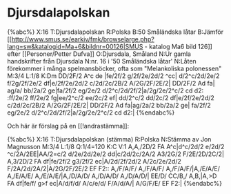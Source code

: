 # Djursdalapolskan

{%abc%}
X:16
T:Djursdalapolskan
R:Polska
B:50 Småländska låtar
B:Jämför [[http://www.smus.se/earkiv/fmk/browselarge.php?lang=sw&katalogid=Ma+6&bildnr=00126|SMUS - katalog Ma6 bild 126]] efter [[Personer/Petter Dufva]]
O:Djursdala, Småland
N:Ur gamla handskrifter från Djursdala
N:nr. 16 i '50 Småländska låtar'
N:Låten förekommer i många spelmansböcker, ofta som "Melankoliska polonessen"
M:3/4
L:1/8
K:Dm
DD/2F/2 A^c de |fe/2f/2 g/2f/2e/2d/2 ^cc| d/2^c/2d/2e/2 f/2g/2f/2e/2 df|e/2f/2e/2d/2 c/2d/2c/2B/2 A/2G/2F/2E/2|
DD/2F/2 Ad fa| ag/a/ bb/2a/2 ge|fa/2f/2 eg/2e/2 d/2^c/2d/2f/2|a/2g/2e/2^c/2 cd d2:
:ff/2e/2 ff/2e/2 fg|ee/2^c/2 ee/2c/2 ef| dd/2^c/2 dd/2c/2 df|e/2f/2e/2d/2 c/2d/2c/2B/2 A/2G/2F/2E/2|
DD/2F/2 Ad fa|ag/2a/2 bb/2a/2 ge| fa/2f/2 eg/2e/2 d/2^c/2d/2f/2|a/2g/2e/2^c/2 cd d2:|
{%endabc%}

Och här är förslag på en [[!andrastämma]]:

{%abc%}
X:16
T:Djursdalapolskan (stämma)
R:Polska
N:Stämma av Jon Magnusson 
M:3/4
L:1/8
Q:1/4=120
K:C
V:1
A,A,/2D/2 FA A^c|d^c/2d/2 e/2d/2 ^c/2A/2EE|AA/2=c/2 d/2e/2d/2e/2 dd|c/2d/2c/2A/2 A3/2G/2 F/2E/2D/2C/2|
A,3/2D/2 FA df|fe/2f/2 g3/2f/2 ec|A/2d/2f/2d/2 A/2c/2e/2d/2 F/2A/2d/2A/2|A/2G/2F/2E/2 EF F2::
A,/F/A/F/ A,/F/A/F/ A,/F/A/F/|A,/E/A/E/ A,/E/A/E/ A,/E/A/E/|A,/D/A/D/ A,/D/A/D/ A,/D/A/D/|
EE/D/ CC/B,/ A,B,|A,>D FA df|fe/f/ g>f ec|A/d/f/d/ A/c/e/d/ F/A/d/A/|
A/G/F/E/ EF F2:|
{%endabc%}
